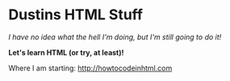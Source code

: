 # Dustins HTML Stuff
*I have no idea what the hell I'm doing, but I'm still going to do it!*

**Let's learn HTML (or try, at least)!**

Where I am starting: http://howtocodeinhtml.com
